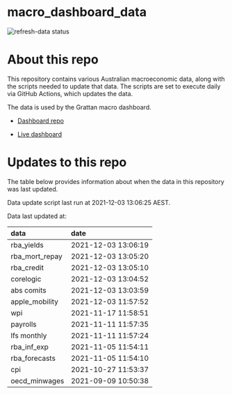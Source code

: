 
<!-- README.md is generated from README.Rmd. Please edit that file -->

# macro\_dashboard\_data

<!-- badges: start -->

![refresh-data
status](https://github.com/grattan/macro_dashboard_data/workflows/refresh-data/badge.svg)

<!-- badges: end -->

# About this repo

This repository contains various Australian macroeconomic data, along
with the scripts needed to update that data. The scripts are set to
execute daily via GitHub Actions, which updates the data.

The data is used by the Grattan macro dashboard.

  - [Dashboard repo](https://github.com/grattan/macrodashboard)

  - [Live dashboard](https://mattcowgill.shinyapps.io/macrodashboard/)

# Updates to this repo

The table below provides information about when the data in this
repository was last updated.

Data update script last run at 2021-12-03 13:06:25 AEST.

Data last updated at:

| data             | date                |
| :--------------- | :------------------ |
| rba\_yields      | 2021-12-03 13:06:19 |
| rba\_mort\_repay | 2021-12-03 13:05:20 |
| rba\_credit      | 2021-12-03 13:05:10 |
| corelogic        | 2021-12-03 13:04:52 |
| abs comits       | 2021-12-03 13:03:59 |
| apple\_mobility  | 2021-12-03 11:57:52 |
| wpi              | 2021-11-17 11:58:51 |
| payrolls         | 2021-11-11 11:57:35 |
| lfs monthly      | 2021-11-11 11:57:24 |
| rba\_inf\_exp    | 2021-11-05 11:54:11 |
| rba\_forecasts   | 2021-11-05 11:54:10 |
| cpi              | 2021-10-27 11:53:37 |
| oecd\_minwages   | 2021-09-09 10:50:38 |
